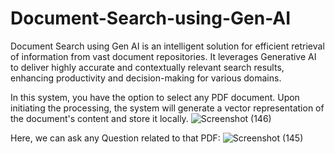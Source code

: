 # Document-Search-using-Gen-AI
Document Search using Gen AI is an intelligent solution for efficient retrieval of information from vast document repositories. It leverages Generative AI to deliver highly accurate and contextually relevant search results, enhancing productivity and decision-making for various domains.


In this system, you have the option to select any PDF document. Upon initiating the processing, the system will generate a vector representation of the document's content and store it locally.
![Screenshot (146)](https://github.com/thedark27/Document-Search-using-Gen-AI/assets/60995014/d35e6d0e-75cc-4091-9cdd-859c034944e6)


Here, we can ask any Question related to that PDF:
![Screenshot (145)](https://github.com/thedark27/Document-Search-using-Gen-AI/assets/60995014/60ef9a7c-d57d-453a-a88d-b19d65489139)
